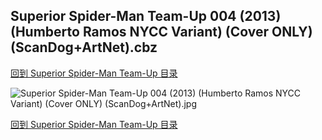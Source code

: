 ## Superior Spider-Man Team-Up 004 (2013) (Humberto Ramos NYCC Variant) (Cover ONLY) (ScanDog+ArtNet).cbz


[回到 Superior Spider-Man Team-Up 目录](https://github.com/alicewish/markdown/blob/master/series/Superior-Spider-Man-Team-Up.md)


![Superior Spider-Man Team-Up 004 (2013) (Humberto Ramos NYCC Variant) (Cover ONLY) (ScanDog+ArtNet).jpg](https://wx1.sinaimg.cn/large/6a9fdecaly1fr0xgozczrj21401py1kx.jpg)

[回到 Superior Spider-Man Team-Up 目录](https://github.com/alicewish/markdown/blob/master/series/Superior-Spider-Man-Team-Up.md)

